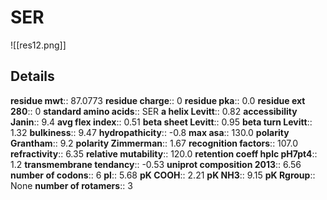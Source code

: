 # SER
![[res12.png]]
## Details
**residue mwt**:: 87.0773
**residue charge**:: 0
**residue pka**:: 0.0
**residue ext 280**:: 0
**standard amino acids**:: SER
**a helix Levitt**:: 0.82
**accessibility Janin**:: 9.4
**avg flex index**:: 0.51
**beta sheet Levitt**:: 0.95
**beta turn Levitt**:: 1.32
**bulkiness**:: 9.47
**hydropathicity**:: -0.8
**max asa**:: 130.0
**polarity Grantham**:: 9.2
**polarity Zimmerman**:: 1.67
**recognition factors**:: 107.0
**refractivity**:: 6.35
**relative mutability**:: 120.0
**retention coeff hplc pH7pt4**:: 1.2
**transmembrane tendancy**:: -0.53
**uniprot composition 2013**:: 6.56
**number of codons**:: 6
**pI**:: 5.68
**pK COOH**:: 2.21
**pK NH3**:: 9.15
**pK Rgroup**:: None
**number of rotamers**:: 3
